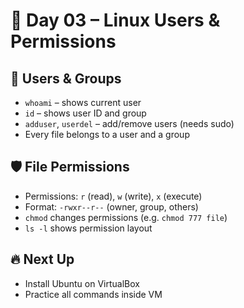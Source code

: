 # 🔐 Day 03 – Linux Users & Permissions

## 👥 Users & Groups
- `whoami` – shows current user
- `id` – shows user ID and group
- `adduser`, `userdel` – add/remove users (needs sudo)
- Every file belongs to a user and a group

## 🛡️ File Permissions
- Permissions: `r` (read), `w` (write), `x` (execute)
- Format: `-rwxr--r--` (owner, group, others)
- `chmod` changes permissions (e.g. `chmod 777 file`)
- `ls -l` shows permission layout

## 🔥 Next Up
- Install Ubuntu on VirtualBox
- Practice all commands inside VM
